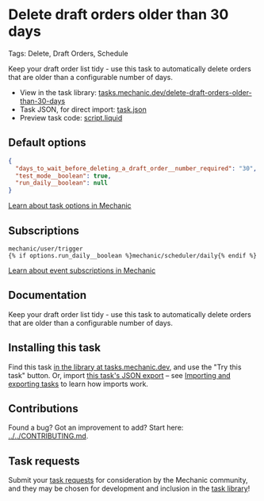 # Delete draft orders older than 30 days

Tags: Delete, Draft Orders, Schedule

Keep your draft order list tidy - use this task to automatically delete orders that are older than a configurable number of days.

* View in the task library: [tasks.mechanic.dev/delete-draft-orders-older-than-30-days](https://tasks.mechanic.dev/delete-draft-orders-older-than-30-days)
* Task JSON, for direct import: [task.json](../../tasks/delete-draft-orders-older-than-30-days.json)
* Preview task code: [script.liquid](./script.liquid)

## Default options

```json
{
  "days_to_wait_before_deleting_a_draft_order__number_required": "30",
  "test_mode__boolean": true,
  "run_daily__boolean": null
}
```

[Learn about task options in Mechanic](https://learn.mechanic.dev/core/tasks/options)

## Subscriptions

```liquid
mechanic/user/trigger
{% if options.run_daily__boolean %}mechanic/scheduler/daily{% endif %}
```

[Learn about event subscriptions in Mechanic](https://learn.mechanic.dev/core/tasks/subscriptions)

## Documentation

Keep your draft order list tidy - use this task to automatically delete orders that are older than a configurable number of days.

## Installing this task

Find this task [in the library at tasks.mechanic.dev](https://tasks.mechanic.dev/delete-draft-orders-older-than-30-days), and use the "Try this task" button. Or, import [this task's JSON export](../../tasks/delete-draft-orders-older-than-30-days.json) – see [Importing and exporting tasks](https://learn.mechanic.dev/core/tasks/import-and-export) to learn how imports work.

## Contributions

Found a bug? Got an improvement to add? Start here: [../../CONTRIBUTING.md](../../CONTRIBUTING.md).

## Task requests

Submit your [task requests](https://mechanic.canny.io/task-requests) for consideration by the Mechanic community, and they may be chosen for development and inclusion in the [task library](https://tasks.mechanic.dev/)!
